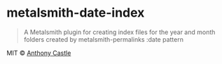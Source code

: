 # metalsmith-date-index

> A Metalsmith plugin for creating index files for the year and month folders created by metalsmith-permalinks :date pattern

MIT © [Anthony Castle](http://github.com/mrajo)
